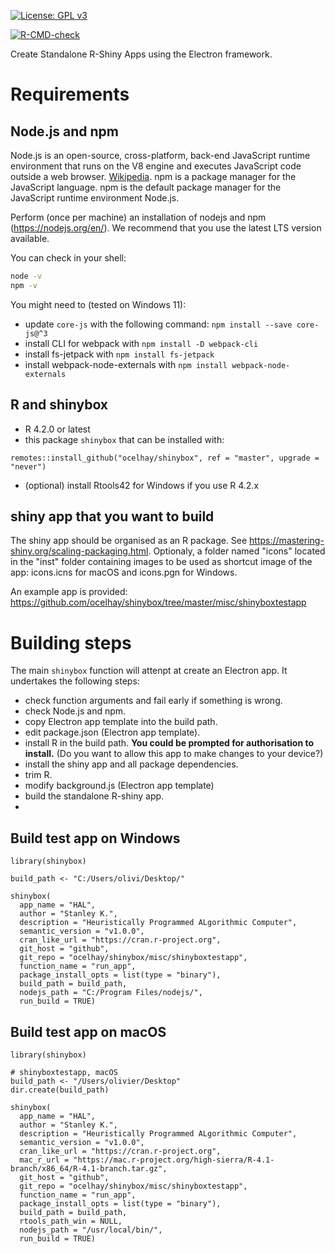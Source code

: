[![License: GPL v3](https://img.shields.io/badge/License-GPL%20v3-blue.svg)](http://www.gnu.org/licenses/gpl-3.0)

<!-- badges: start -->
[![R-CMD-check](https://github.com/ocelhay/shinybox/workflows/R-CMD-check/badge.svg)](https://github.com/ocelhay/shinybox/actions)
<!-- badges: end -->

Create Standalone R-Shiny Apps using the Electron framework.

# Requirements

## Node.js and npm

Node.js is an open-source, cross-platform, back-end JavaScript runtime environment that runs on the V8 engine and executes JavaScript code outside a web browser. [Wikipedia](https://en.wikipedia.org/wiki/Node.js). npm is a package manager for the JavaScript language. npm is the default package manager for the JavaScript runtime environment Node.js.

Perform (once per machine) an installation of nodejs and npm (https://nodejs.org/en/). We recommend that you use the latest LTS version available.

You can check in your shell:

```sh
node -v
npm -v
```

You might need to (tested on Windows 11):

- update `core-js` with the following command: `npm install --save core-js@^3`
- install CLI for webpack with `npm install -D webpack-cli`
- install fs-jetpack with `npm install fs-jetpack`
- install webpack-node-externals with `npm install webpack-node-externals`

## R and shinybox

- R 4.2.0 or latest
- this package `shinybox` that can be installed with:

```
remotes::install_github("ocelhay/shinybox", ref = "master", upgrade = "never")
```

- (optional) install Rtools42 for Windows if you use R 4.2.x


## shiny app that you want to build

The shiny app should be organised as an R package. See https://mastering-shiny.org/scaling-packaging.html. Optionaly, a folder named "icons" located in the "inst" folder containing images to be used as shortcut image of the app: icons.icns for macOS and icons.pgn for Windows.

An example app is provided: https://github.com/ocelhay/shinybox/tree/master/misc/shinyboxtestapp


# Building steps

The main `shinybox` function will attenpt at create an Electron app. It undertakes the following steps:

- check function arguments and fail early if something is wrong.
- check Node.js and npm.
- copy Electron app template into the build path.
- edit package.json (Electron app template).
- install R in the build path. **You could be prompted for authorisation to install.** (Do you want to allow this app to make changes to your device?)
- install the shiny app and all package dependencies.
- trim R.
- modify background.js (Electron app template)
- build the standalone R-shiny app.
- 

## Build test app on Windows

```
library(shinybox)

build_path <- "C:/Users/olivi/Desktop/"

shinybox(
  app_name = "HAL",
  author = "Stanley K.",
  description = "Heuristically Programmed ALgorithmic Computer",
  semantic_version = "v1.0.0",
  cran_like_url = "https://cran.r-project.org",
  git_host = "github",
  git_repo = "ocelhay/shinybox/misc/shinyboxtestapp",
  function_name = "run_app", 
  package_install_opts = list(type = "binary"),
  build_path = build_path,
  nodejs_path = "C:/Program Files/nodejs/",
  run_build = TRUE)
 ```


## Build test app on macOS

```
library(shinybox)

# shinyboxtestapp, macOS
build_path <- "/Users/olivier/Desktop"
dir.create(build_path)

shinybox(
  app_name = "HAL",
  author = "Stanley K.",
  description = "Heuristically Programmed ALgorithmic Computer",
  semantic_version = "v1.0.0",
  cran_like_url = "https://cran.r-project.org",
  mac_r_url = "https://mac.r-project.org/high-sierra/R-4.1-branch/x86_64/R-4.1-branch.tar.gz",
  git_host = "github",
  git_repo = "ocelhay/shinybox/misc/shinyboxtestapp",
  function_name = "run_app", 
  package_install_opts = list(type = "binary"),
  build_path = build_path,
  rtools_path_win = NULL,
  nodejs_path = "/usr/local/bin/",
  run_build = TRUE)
 ```
